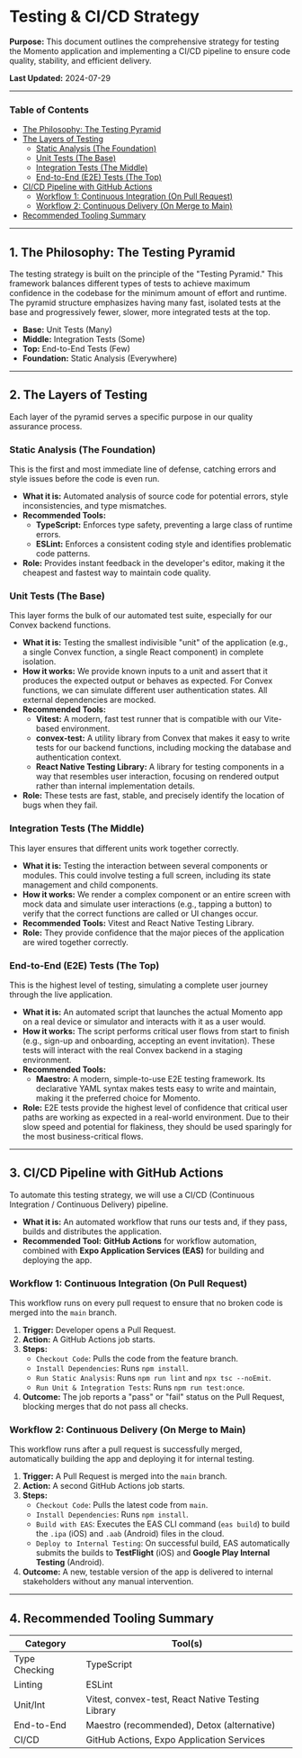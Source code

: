 # Testing & CI/CD Strategy

**Purpose:** This document outlines the comprehensive strategy for testing the Momento application and implementing a CI/CD pipeline to ensure code quality, stability, and efficient delivery.

**Last Updated:** 2024-07-29

---

### Table of Contents

- [The Philosophy: The Testing Pyramid](#1-the-philosophy-the-testing-pyramid)
- [The Layers of Testing](#2-the-layers-of-testing)
  - [Static Analysis (The Foundation)](#static-analysis-the-foundation)
  - [Unit Tests (The Base)](#unit-tests-the-base)
  - [Integration Tests (The Middle)](#integration-tests-the-middle)
  - [End-to-End (E2E) Tests (The Top)](#end-to-end-e2e-tests-the-top)
- [CI/CD Pipeline with GitHub Actions](#3-cicd-pipeline-with-github-actions)
  - [Workflow 1: Continuous Integration (On Pull Request)](#workflow-1-continuous-integration-on-pull-request)
  - [Workflow 2: Continuous Delivery (On Merge to Main)](#workflow-2-continuous-delivery-on-merge-to-main)
- [Recommended Tooling Summary](#4-recommended-tooling-summary)

---

## 1. The Philosophy: The Testing Pyramid

The testing strategy is built on the principle of the "Testing Pyramid." This framework balances different types of tests to achieve maximum confidence in the codebase for the minimum amount of effort and runtime. The pyramid structure emphasizes having many fast, isolated tests at the base and progressively fewer, slower, more integrated tests at the top.

- **Base:** Unit Tests (Many)
- **Middle:** Integration Tests (Some)
- **Top:** End-to-End Tests (Few)
- **Foundation:** Static Analysis (Everywhere)

---

## 2. The Layers of Testing

Each layer of the pyramid serves a specific purpose in our quality assurance process.

### Static Analysis (The Foundation)

This is the first and most immediate line of defense, catching errors and style issues before the code is even run.

- **What it is:** Automated analysis of source code for potential errors, style inconsistencies, and type mismatches.
- **Recommended Tools:**
  - **TypeScript:** Enforces type safety, preventing a large class of runtime errors.
  - **ESLint:** Enforces a consistent coding style and identifies problematic code patterns.
- **Role:** Provides instant feedback in the developer's editor, making it the cheapest and fastest way to maintain code quality.

### Unit Tests (The Base)

This layer forms the bulk of our automated test suite, especially for our Convex backend functions.

- **What it is:** Testing the smallest indivisible "unit" of the application (e.g., a single Convex function, a single React component) in complete isolation.
- **How it works:** We provide known inputs to a unit and assert that it produces the expected output or behaves as expected. For Convex functions, we can simulate different user authentication states. All external dependencies are mocked.
- **Recommended Tools:**
  - **Vitest:** A modern, fast test runner that is compatible with our Vite-based environment.
  - **convex-test:** A utility library from Convex that makes it easy to write tests for our backend functions, including mocking the database and authentication context.
  - **React Native Testing Library:** A library for testing components in a way that resembles user interaction, focusing on rendered output rather than internal implementation details.
- **Role:** These tests are fast, stable, and precisely identify the location of bugs when they fail.

### Integration Tests (The Middle)

This layer ensures that different units work together correctly.

- **What it is:** Testing the interaction between several components or modules. This could involve testing a full screen, including its state management and child components.
- **How it works:** We render a complex component or an entire screen with mock data and simulate user interactions (e.g., tapping a button) to verify that the correct functions are called or UI changes occur.
- **Recommended Tools:** Vitest and React Native Testing Library.
- **Role:** They provide confidence that the major pieces of the application are wired together correctly.

### End-to-End (E2E) Tests (The Top)

This is the highest level of testing, simulating a complete user journey through the live application.

- **What it is:** An automated script that launches the actual Momento app on a real device or simulator and interacts with it as a user would.
- **How it works:** The script performs critical user flows from start to finish (e.g., sign-up and onboarding, accepting an event invitation). These tests will interact with the real Convex backend in a staging environment.
- **Recommended Tools:**
  - **Maestro:** A modern, simple-to-use E2E testing framework. Its declarative YAML syntax makes tests easy to write and maintain, making it the preferred choice for Momento.
- **Role:** E2E tests provide the highest level of confidence that critical user paths are working as expected in a real-world environment. Due to their slow speed and potential for flakiness, they should be used sparingly for the most business-critical flows.

---

## 3. CI/CD Pipeline with GitHub Actions

To automate this testing strategy, we will use a CI/CD (Continuous Integration / Continuous Delivery) pipeline.

- **What it is:** An automated workflow that runs our tests and, if they pass, builds and distributes the application.
- **Recommended Tool:** **GitHub Actions** for workflow automation, combined with **Expo Application Services (EAS)** for building and deploying the app.

### Workflow 1: Continuous Integration (On Pull Request)

This workflow runs on every pull request to ensure that no broken code is merged into the `main` branch.

1.  **Trigger:** Developer opens a Pull Request.
2.  **Action:** A GitHub Actions job starts.
3.  **Steps:**
    - `Checkout Code`: Pulls the code from the feature branch.
    - `Install Dependencies`: Runs `npm install`.
    - `Run Static Analysis`: Runs `npm run lint` and `npx tsc --noEmit`.
    - `Run Unit & Integration Tests`: Runs `npm run test:once`.
4.  **Outcome:** The job reports a "pass" or "fail" status on the Pull Request, blocking merges that do not pass all checks.

### Workflow 2: Continuous Delivery (On Merge to Main)

This workflow runs after a pull request is successfully merged, automatically building the app and deploying it for internal testing.

1.  **Trigger:** A Pull Request is merged into the `main` branch.
2.  **Action:** A second GitHub Actions job starts.
3.  **Steps:**
    - `Checkout Code`: Pulls the latest code from `main`.
    - `Install Dependencies`: Runs `npm install`.
    - `Build with EAS`: Executes the EAS CLI command (`eas build`) to build the `.ipa` (iOS) and `.aab` (Android) files in the cloud.
    - `Deploy to Internal Testing`: On successful build, EAS automatically submits the builds to **TestFlight** (iOS) and **Google Play Internal Testing** (Android).
4.  **Outcome:** A new, testable version of the app is delivered to internal stakeholders without any manual intervention.

---

## 4. Recommended Tooling Summary

| Category      | Tool(s)                                           |
| ------------- | ------------------------------------------------- |
| Type Checking | TypeScript                                        |
| Linting       | ESLint                                            |
| Unit/Int      | Vitest, convex-test, React Native Testing Library |
| End-to-End    | Maestro (recommended), Detox (alternative)        |
| CI/CD         | GitHub Actions, Expo Application Services         |
